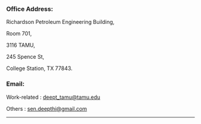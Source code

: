 ### Office Address:

Richardson Petroleum Engineering Building,

Room 701,

3116 TAMU,

245 Spence St,

College Station, TX 77843.

### Email:
Work-related : deept_tamu@tamu.edu

Others : sen.deepthi@gmail.com


----


